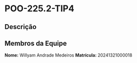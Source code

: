 # POO-225.2-TIP4

## Descrição

## Membros da Equipe
**Nome:** Willyam Andrade Medeiros
**Matrícula:** 20241321000018
